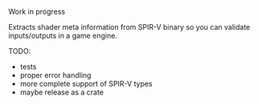 Work in progress

Extracts shader meta information from SPIR-V binary so you can validate inputs/outputs in a game engine.

TODO:

- tests
- proper error handling
- more complete support of SPIR-V types
- maybe release as a crate